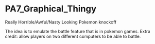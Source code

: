 # PA7_Graphical_Thingy
Really Horrible/Awful/Nasty Looking Pokemon knockoff 

The idea is to emulate the battle feature that is in pokemon games.
Extra credit: allow players on two different computers to be able to battle. 
